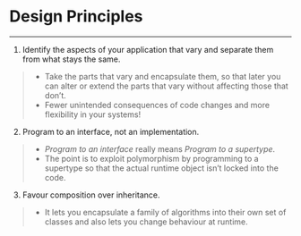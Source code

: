 # Design Principles

___

1. Identify the aspects of your application that vary and separate them from what stays the same.

> - Take the parts that vary and encapsulate them, so that later you can alter or extend the parts that vary without affecting those that don’t.
> - Fewer unintended consequences of code changes and more flexibility in your systems!

2. Program to an interface, not an implementation.

> - *Program to an interface* really means
    *Program to a supertype*.
> - The point is to exploit polymorphism by programming to a supertype so that the actual runtime object isn’t locked into the code.

3. Favour composition over inheritance.

> - It lets you encapsulate a family of algorithms into their own set of classes and also lets you change behaviour at
  runtime.
